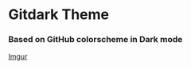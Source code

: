 # Gitdark Theme
### Based on GitHub colorscheme in Dark mode

[Imgur](https://i.imgur.com/aCJrDgL.png)
